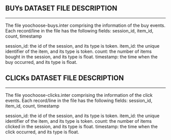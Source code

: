 BUYs DATASET FILE DESCRIPTION
------------------------------------------------------------------------------------
------------------------------------------------------------------------------------
The file yoochoose-buys.inter comprising the information of the buy events.
Each record/line in the file has the following fields: session_id, item_id, count, timestamp

session_id: the id of the session, and its type is token.
item_id: the unique identifier of the item, and its type is token.
count: the number of items bought in the session, and its type is float.
timestamp: the time when the buy occurred, and its type is float.

CLICKs DATASET FILE DESCRIPTION
------------------------------------------------------------------------------------
------------------------------------------------------------------------------------
The file yoochoose-clicks.inter comprising the information of the click events.
Each record/line in the file has the following fields: session_id, item_id, count, timestamp

session_id: the id of the session, and its type is token.
item_id: the unique identifier of the item, and its type is token.
count: the number of items clicked in the session, and its type is float.
timestamp: the time when the click occurred, and its type is float.